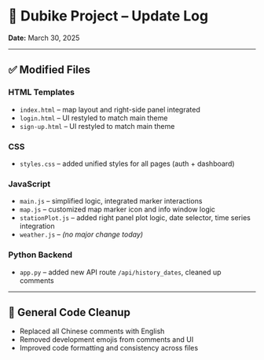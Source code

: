 # 🔧 Dubike Project – Update Log  
**Date:** March 30, 2025  

---

## ✅ Modified Files

### HTML Templates
- `index.html` – map layout and right-side panel integrated  
- `login.html` – UI restyled to match main theme  
- `sign-up.html` – UI restyled to match main theme  

### CSS
- `styles.css` – added unified styles for all pages (auth + dashboard)

### JavaScript
- `main.js` – simplified logic, integrated marker interactions  
- `map.js` – customized map marker icon and info window logic  
- `stationPlot.js` – added right panel plot logic, date selector, time series integration  
- `weather.js` – *(no major change today)*

### Python Backend
- `app.py` – added new API route `/api/history_dates`, cleaned up comments

---

## 🧹 General Code Cleanup
- Replaced all Chinese comments with English  
- Removed development emojis from comments and UI  
- Improved code formatting and consistency across files  